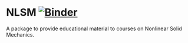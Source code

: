 # **NLSM** [![Binder](https://mybinder.org/badge_logo.svg)](https://mybinder.org/v2/gh/BALOGHBence/NLSM/main)
A package to provide educational material to courses on Nonlinear Solid Mechanics.
